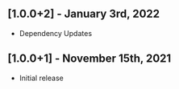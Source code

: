 ## [1.0.0+2] - January 3rd, 2022

* Dependency Updates


## [1.0.0+1] - November 15th, 2021

* Initial release
